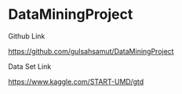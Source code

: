 # DataMiningProject
Github Link

https://github.com/gulsahsamut/DataMiningProject

Data Set Link

https://www.kaggle.com/START-UMD/gtd

